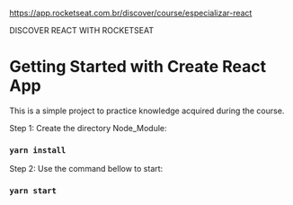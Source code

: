 https://app.rocketseat.com.br/discover/course/especializar-react

DISCOVER REACT WITH ROCKETSEAT

# Getting Started with Create React App

This is a simple project to practice knowledge acquired during the course.

Step 1: Create the directory Node_Module:

### `yarn install`

Step 2: Use the command bellow to start:

### `yarn start`
